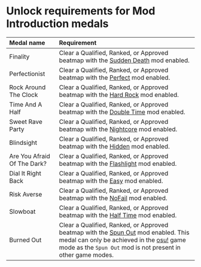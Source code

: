 # Unlock requirements for Mod Introduction medals

| Medal name | Requirement |
| :-- | :-- |
| Finality | Clear a Qualified, Ranked, or Approved beatmap with the [Sudden Death](/wiki/Game_modifier/Sudden_Death) mod enabled. |
| Perfectionist | Clear a Qualified, Ranked, or Approved beatmap with the [Perfect](wiki/Game_modifier/Perfect) mod enabled. |
| Rock Around The Clock | Clear a Qualified, Ranked, or Approved beatmap with the [Hard Rock](/wiki/Game_modifier/Hard_Rock) mod enabled. |
| Time And A Half | Clear a Qualified, Ranked, or Approved beatmap with the [Double Time](/wiki/Game_modifier/Double_Time) mod enabled. |
| Sweet Rave Party | Clear a Qualified, Ranked, or Approved beatmap with the [Nightcore](/wiki/Game_modifier/Nightcore) mod enabled. |
| Blindsight | Clear a Qualified, Ranked, or Approved beatmap with the [Hidden](/wiki/Game_modifier/Hidden) mod enabled. |
| Are You Afraid Of The Dark? | Clear a Qualified, Ranked, or Approved beatmap with the [Flashlight](/wiki/Game_modifier/Flashlight) mod enabled. |
| Dial It Right Back | Clear a Qualified, Ranked, or Approved beatmap with the [Easy](/wiki/Game_modifier/Easy) mod enabled. |
| Risk Averse | Clear a Qualified, Ranked, or Approved beatmap with the [NoFail](/wiki/Game_modifier/No_Fail) mod enabled. |
| Slowboat | Clear a Qualified, Ranked, or Approved beatmap with the [Half Time](/wiki/Game_modifier/Half_Time) mod enabled. |
| Burned Out | Clear a Qualified, Ranked, or Approved beatmap with the [Spun Out](/wiki/Game_modifier/Spun_Out) mod enabled. This medal can only be achieved in the [osu!](/wiki/Game_mode/osu!) game mode as the `Spun Out` mod is not present in other game modes. |
